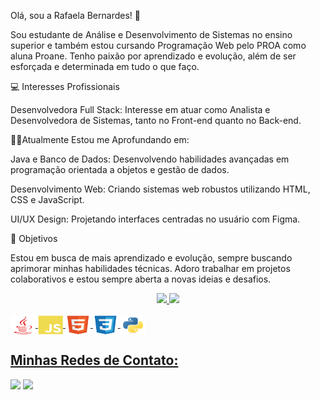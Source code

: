 Olá, sou a Rafaela Bernardes! 👋

Sou estudante de Análise e Desenvolvimento de Sistemas no ensino superior e também estou cursando Programação Web pelo PROA como aluna Proane. Tenho paixão por aprendizado e evolução, além de ser esforçada e determinada em tudo o que faço.

💻 Interesses Profissionais

Desenvolvedora Full Stack: Interesse em atuar como Analista e Desenvolvedora de Sistemas, tanto no Front-end quanto no Back-end.

📔💙Atualmente Estou me Aprofundando em:

Java e Banco de Dados: Desenvolvendo habilidades avançadas em programação orientada a objetos e gestão de dados.

Desenvolvimento Web: Criando sistemas web robustos utilizando HTML, CSS e JavaScript.

UI/UX Design: Projetando interfaces centradas no usuário com Figma.

💞️ Objetivos

Estou em busca de mais aprendizado e evolução, sempre buscando aprimorar minhas habilidades técnicas. Adoro trabalhar em projetos colaborativos e estou sempre aberta a novas ideias e desafios.

  <div align="center">
    <a href="https://github.com/rafabernardess">
  <img height="180em" src="https://github-readme-stats.vercel.app/api?username=rafabernardess&show_icons=true&theme=dark&include_all_commits=true&count_private=true"/>
  <img height="180em" src="https://github-readme-stats.vercel.app/api/top-langs/?username=rafabernardess&layout=compact&langs_count=7&theme=dark"/>
</div>
      
<div style="display: inline_block"><br>
  <img align="center" alt="Rafa-Java" height="30" width="40" src="https://raw.githubusercontent.com/devicons/devicon/master/icons/java/java-plain.svg">
  <img align="center" alt="Rafa-Js" height="30" width="40" src="https://raw.githubusercontent.com/devicons/devicon/master/icons/javascript/javascript-plain.svg">
  <img align="center" alt="Rafa-HTML" height="30" width="40" src="https://raw.githubusercontent.com/devicons/devicon/master/icons/html5/html5-original.svg">
  <img align="center" alt="Rafa-CSS" height="30" width="40" src="https://raw.githubusercontent.com/devicons/devicon/master/icons/css3/css3-original.svg">
  <img align="center" alt="Rafa-Python" height="30" width="40" src="https://raw.githubusercontent.com/devicons/devicon/master/icons/python/python-original.svg">
</div>

  ##
  ## Minhas Redes de Contato:
  
<div>
    <a href="https://www.instagram.com/rafabernardess_/" target="_blank"><img src="https://img.shields.io/badge/-Instagram-%23E4405F?style=for-the-badge&logo=instagram&logoColor=white" target="_blank"></a>
    <a href="https://www.linkedin.com/in/rafaela-bernardes-05b4652b5/" target="_blank"><img src="https://img.shields.io/badge/-LinkedIn-%230077B5?style=for-the-badge&logo=linkedin&logoColor=white" target="_blank"></a> 
  </div>




